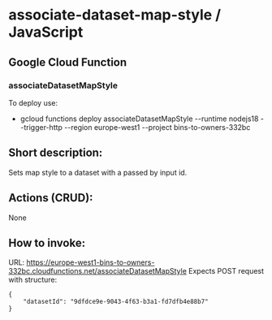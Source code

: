 # associate-dataset-map-style / JavaScript

## Google Cloud Function

### associateDatasetMapStyle
To deploy use:
- gcloud functions deploy associateDatasetMapStyle --runtime nodejs18 --trigger-http --region europe-west1 --project bins-to-owners-332bc

## Short description:
Sets map style to a dataset with a passed by input id.

## Actions (CRUD):
None

##  How to invoke:
URL: https://europe-west1-bins-to-owners-332bc.cloudfunctions.net/associateDatasetMapStyle
Expects POST request with structure:
```
{
    "datasetId": "9dfdce9e-9043-4f63-b3a1-fd7dfb4e88b7"
}
```
